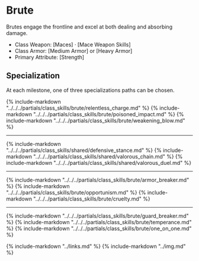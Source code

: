 # Brute

Brutes engage the frontline and excel at both dealing and absorbing damage.

* Class Weapon: [Maces] &middot; [Mace Weapon Skills]
* Class Armor: [Medium Armor] or [Heavy Armor]
* Primary Attribute: [Strength]

## Specialization
At each milestone, one of three specializations paths can be chosen.

{% include-markdown "../../../partials/class_skills/brute/relentless_charge.md" %}
{% include-markdown "../../../partials/class_skills/brute/poisoned_impact.md" %}
{% include-markdown "../../../partials/class_skills/brute/weakening_blow.md" %}

---
{% include-markdown "../../../partials/class_skills/shared/defensive_stance.md" %}
{% include-markdown "../../../partials/class_skills/shared/valorous_chain.md" %}
{% include-markdown "../../../partials/class_skills/shared/valorous_duel.md" %}

---
{% include-markdown "../../../partials/class_skills/brute/armor_breaker.md" %}
{% include-markdown "../../../partials/class_skills/brute/opportunism.md" %}
{% include-markdown "../../../partials/class_skills/brute/cruelty.md" %}

---
{% include-markdown "../../../partials/class_skills/brute/guard_breaker.md" %}
{% include-markdown "../../../partials/class_skills/brute/temperance.md" %}
{% include-markdown "../../../partials/class_skills/brute/one_on_one.md" %}


{% include-markdown "../links.md" %}
{% include-markdown "../img.md" %}